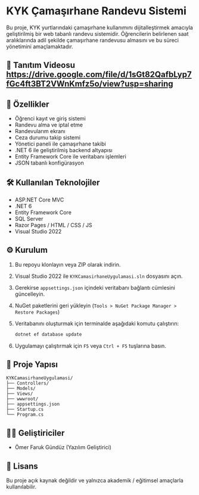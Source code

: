 
# KYK Çamaşırhane Randevu Sistemi

Bu proje, KYK yurtlarındaki çamaşırhane kullanımını dijitalleştirmek amacıyla geliştirilmiş bir web tabanlı randevu sistemidir. Öğrencilerin belirlenen saat aralıklarında adil şekilde çamaşırhane randevusu almasını ve bu süreci yönetimini amaçlamaktadır.

## 🚀 Tanıtım Videosu https://drive.google.com/file/d/1sGt82QafbLyp7fGc4ft3BT2VWnKmfz5o/view?usp=sharing 

## 🚀 Özellikler

- Öğrenci kayıt ve giriş sistemi
- Randevu alma ve iptal etme
- Randevularım ekranı
- Ceza durumu takip sistemi
- Yönetici paneli ile çamaşırhane takibi
- .NET 6 ile geliştirilmiş backend altyapısı
- Entity Framework Core ile veritabanı işlemleri
- JSON tabanlı konfigürasyon

## 🛠️ Kullanılan Teknolojiler

- ASP.NET Core MVC
- .NET 6
- Entity Framework Core
- SQL Server
- Razor Pages / HTML / CSS / JS
- Visual Studio 2022

## ⚙️ Kurulum

1. Bu repoyu klonlayın veya ZIP olarak indirin.
2. Visual Studio 2022 ile `KYKCamasirhaneUygulamasi.sln` dosyasını açın.
3. Gerekirse `appsettings.json` içindeki veritabanı bağlantı cümlesini güncelleyin.
4. NuGet paketlerini geri yükleyin (`Tools > NuGet Package Manager > Restore Packages`)
5. Veritabanını oluşturmak için terminalde aşağıdaki komutu çalıştırın:

   ```bash
   dotnet ef database update
   ```

6. Uygulamayı çalıştırmak için `F5` veya `Ctrl + F5` tuşlarına basın.

## 📁 Proje Yapısı

```
KYKCamasirhaneUygulamasi/
├── Controllers/
├── Models/
├── Views/
├── wwwroot/
├── appsettings.json
├── Startup.cs
└── Program.cs
```

## 👨‍💻 Geliştiriciler

- Ömer Faruk Gündüz (Yazılım Geliştirici)


## 📜 Lisans

Bu proje açık kaynak değildir ve yalnızca akademik / eğitimsel amaçlarla kullanılabilir.

